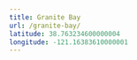 ```yaml
---
title: Granite Bay
url: /granite-bay/
latitude: 38.763234600000004
longitude: -121.16383610000001
---
```

